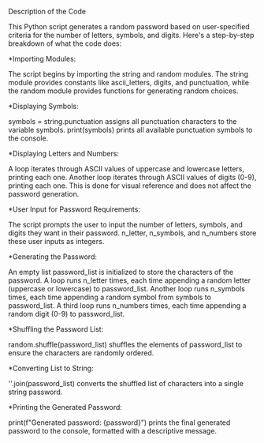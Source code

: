 Description of the Code

This Python script generates a random password based on user-specified criteria for the number of letters, symbols, and digits. Here's a step-by-step breakdown of what the code does:

*Importing Modules:

The script begins by importing the string and random modules. The string module provides constants like ascii_letters, digits, and punctuation, while the random module provides functions for generating random choices.

*Displaying Symbols:

symbols = string.punctuation assigns all punctuation characters to the variable symbols.
print(symbols) prints all available punctuation symbols to the console.

*Displaying Letters and Numbers:

A loop iterates through ASCII values of uppercase and lowercase letters, printing each one.
Another loop iterates through ASCII values of digits (0-9), printing each one.
This is done for visual reference and does not affect the password generation.

*User Input for Password Requirements:

The script prompts the user to input the number of letters, symbols, and digits they want in their password.
n_letter, n_symbols, and n_numbers store these user inputs as integers.

*Generating the Password:

An empty list password_list is initialized to store the characters of the password.
A loop runs n_letter times, each time appending a random letter (uppercase or lowercase) to password_list.
Another loop runs n_symbols times, each time appending a random symbol from symbols to password_list.
A third loop runs n_numbers times, each time appending a random digit (0-9) to password_list.

*Shuffling the Password List:

random.shuffle(password_list) shuffles the elements of password_list to ensure the characters are randomly ordered.

*Converting List to String:

''.join(password_list) converts the shuffled list of characters into a single string password.

*Printing the Generated Password:

print(f"Generated password: {password}") prints the final generated password to the console, formatted with a descriptive message.
